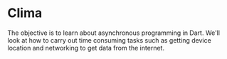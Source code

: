 
# Clima 

The objective  is to learn about asynchronous programming in Dart. We'll look at how to carry out time consuming tasks such as getting device location and networking to get data from the internet.

